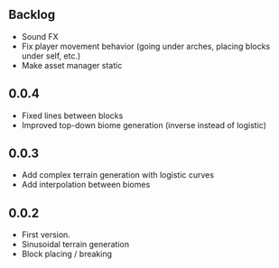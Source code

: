 ## Backlog
* Sound FX
* Fix player movement behavior (going under arches, placing blocks under self, etc.)
* Make asset manager static

## 0.0.4

* Fixed lines between blocks
* Improved top-down biome generation (inverse instead of logistic)


## 0.0.3

* Add complex terrain generation with logistic curves
* Add interpolation between biomes

## 0.0.2

* First version.
* Sinusoidal terrain generation
* Block placing / breaking
